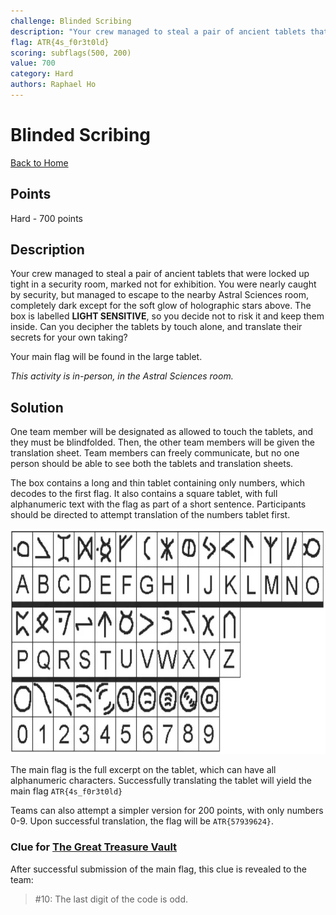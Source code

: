 ```yaml
---
challenge: Blinded Scribing
description: "Your crew managed to steal a pair of ancient tablets that were locked up tight in a security room, marked not for exhibition. You were nearly caught by security, but managed to escape to the nearby Astral Sciences room, completely dark except for the soft glow of holographic stars above. The box is labelled **LIGHT SENSITIVE**, so you decide not to risk it and keep them inside. Can you decipher the tablets by touch alone, and translate their secrets for your own taking?\n\nYour main flag will be found in the large tablet.\n\n*This activity is in-person, in the Astral Sciences room.*"
flag: ATR{4s_f0r3t0ld}
scoring: subflags(500, 200)
value: 700
category: Hard
authors: Raphael Ho
---
```


# Blinded Scribing

[Back to Home](../../README.md)

## Points

Hard - 700 points

## Description

Your crew managed to steal a pair of ancient tablets that were locked up tight in a security room, marked not for exhibition. You were nearly caught by security, but managed to escape to the nearby Astral Sciences room, completely dark except for the soft glow of holographic stars above. The box is labelled **LIGHT SENSITIVE**, so you decide not to risk it and keep them inside. Can you decipher the tablets by touch alone, and translate their secrets for your own taking?

Your main flag will be found in the large tablet.

*This activity is in-person, in the Astral Sciences room.*

## Solution

One team member will be designated as allowed to touch the tablets, and they must be blindfolded. Then, the other team members will be given the translation sheet. Team members can freely communicate, but no one person should be able to see both the tablets and translation sheets.

The box contains a long and thin tablet containing only numbers, which decodes to the first flag. It also contains a square tablet, with full alphanumeric text with the flag as part of a short sentence. Participants should be directed to attempt translation of the numbers tablet first.

<p align="center"><img src="cipher.png" alt="Challenge Cipher Key" height="360px" /></p>

The main flag is the full excerpt on the tablet, which can have all alphanumeric characters. Successfully translating the tablet will yield the main flag `ATR{4s_f0r3t0ld}`

Teams can also attempt a simpler version for 200 points, with only numbers 0-9. Upon successful translation, the flag will be `ATR{57939624}`.

### Clue for [The Great Treasure Vault](../../narrative/the_great_treasure_vault/README.md)

After successful submission of the main flag, this clue is revealed to the team:

> #10: The last digit of the code is odd.
